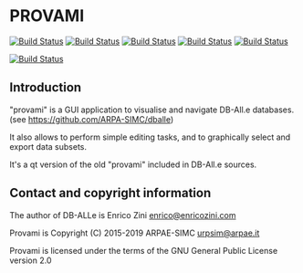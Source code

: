 PROVAMI
===============================================================

[![Build Status](https://badges.herokuapp.com/travis/ARPA-SIMC/provami?branch=master&env=DOCKER_IMAGE=centos:7&label=centos7)](https://travis-ci.org/ARPA-SIMC/provami)
[![Build Status](https://badges.herokuapp.com/travis/ARPA-SIMC/provami?branch=master&env=DOCKER_IMAGE=fedora:27&label=fedora27)](https://travis-ci.org/ARPA-SIMC/provami)
[![Build Status](https://badges.herokuapp.com/travis/ARPA-SIMC/provami?branch=master&env=DOCKER_IMAGE=fedora:28&label=fedora28)](https://travis-ci.org/ARPA-SIMC/provami)
[![Build Status](https://badges.herokuapp.com/travis/ARPA-SIMC/provami?branch=master&env=DOCKER_IMAGE=fedora:29&label=fedora29)](https://travis-ci.org/ARPA-SIMC/provami)
[![Build Status](https://badges.herokuapp.com/travis/ARPA-SIMC/provami?branch=master&env=DOCKER_IMAGE=fedora:rawhide&label=fedorarawhide)](https://travis-ci.org/ARPA-SIMC/provami)

[![Build Status](https://copr.fedorainfracloud.org/coprs/simc/stable/package/provami/status_image/last_build.png)](https://copr.fedorainfracloud.org/coprs/simc/stable/package/provami/)


Introduction
------------

"provami" is a GUI application to visualise and navigate DB-All.e databases.
(see https://github.com/ARPA-SIMC/dballe)

It also allows to perform simple editing tasks, and to graphically select and
export data subsets.

It's a qt version of the old "provami" included in DB-All.e sources.

Contact and copyright information
---------------------------------

The author of DB-ALLe is Enrico Zini <enrico@enricozini.com>

Provami is Copyright (C) 2015-2019 ARPAE-SIMC <urpsim@arpae.it>

Provami is licensed under the terms of the GNU General Public License version 2.0
